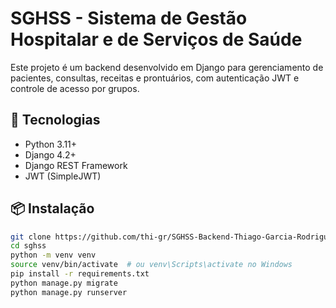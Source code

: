 # SGHSS - Sistema de Gestão Hospitalar e de Serviços de Saúde

Este projeto é um backend desenvolvido em Django para gerenciamento de pacientes, consultas, receitas e prontuários, com autenticação JWT e controle de acesso por grupos.

## 🚀 Tecnologias

- Python 3.11+
- Django 4.2+
- Django REST Framework
- JWT (SimpleJWT)

## 📦 Instalação

```bash
git clone https://github.com/thi-gr/SGHSS-Backend-Thiago-Garcia-Rodrigues.git
cd sghss
python -m venv venv
source venv/bin/activate  # ou venv\Scripts\activate no Windows
pip install -r requirements.txt
python manage.py migrate
python manage.py runserver
